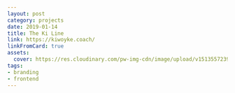 ```yaml
---
layout: post
category: projects
date: 2019-01-14
title: The Ki Line
link: https://kiwoyke.coach/
linkFromCard: true
assets:
  cover: https://res.cloudinary.com/pw-img-cdn/image/upload/v1513557239/okok/albumregistry-new-profile-2500w.jpg
tags: 
- branding
- frontend
---
```

